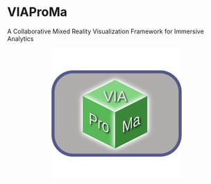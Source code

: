 # VIAProMa

A Collaborative Mixed Reality Visualization Framework for Immersive Analytics

<p style="text-align:center;"><img src="Frontend/Texture%20Source%20Files/Logo/Logo.svg" alt="VIAProMa Logo" height="300" /></p>
